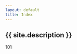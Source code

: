 ```yaml
---
layout: default
title: Index
---
```


  <article class="post index" role="article">
  <h1 class="post-title">{{ site.description }}</h1>
  </article>

101